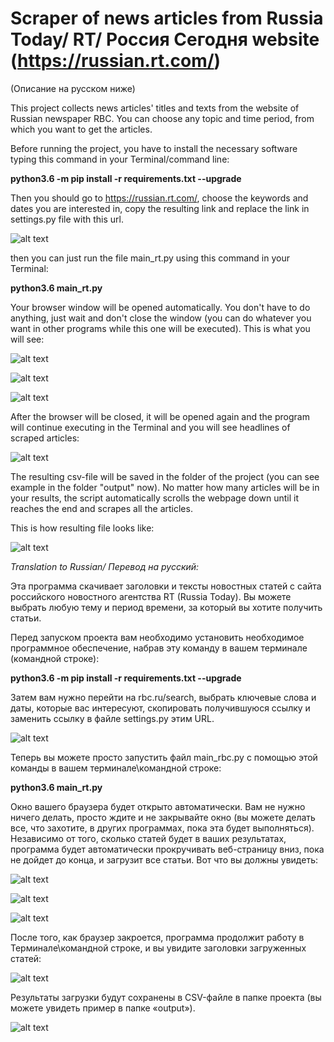 # Scraper of news articles from Russia Today/ RT/ Россия Сегодня website (https://russian.rt.com/)

(Описание на русском ниже)

This project collects news articles' titles and texts from the website of Russian newspaper RBC. You can choose any topic and time period, from which you want to get the articles.

Before running the project, you have to install the necessary software typing this command in your Terminal/command line:

**python3.6 -m pip install -r requirements.txt --upgrade**

Then you should go to https://russian.rt.com/, choose the keywords and dates you are interested in, copy the resulting link and replace the link in settings.py file with this url.

![alt text](https://github.com/YaKsenia/scraper_russia_today_website/blob/master/output/copy_link.png)

then you can just run the file main_rt.py using this command in your Terminal:

**python3.6 main_rt.py**

Your browser window will be opened automatically. You don't have to do anything, just wait and don't close the window (you can do whatever you want in other programs while this one will be executed). This is what you will see:

![alt text](https://github.com/YaKsenia/scraper_russia_today_website/blob/master/output/scraping_browser.png)

![alt text](https://github.com/YaKsenia/scraper_russia_today_website/blob/master/output/output1.png)

![alt text](https://github.com/YaKsenia/scraper_russia_today_website/blob/master/output/output2.png)


After the browser will be closed, it will be opened again and the program will continue executing in the Terminal and you will see headlines of scraped articles:

![alt text](https://github.com/YaKsenia/scraper_russia_today_website/blob/master/output/output3.png)


The resulting csv-file will be saved in the folder of the project (you can see example in the folder "output" now). No matter how many articles will be in your results, the script automatically scrolls the webpage down until it reaches the end and scrapes all the articles.

This is how resulting file looks like:

![alt text](https://github.com/YaKsenia/scraper_russia_today_website/blob/master/output/resulting_file.png)








*Translation to Russian/ Перевод на русский:*



Эта программа скачивает заголовки и тексты новостных статей с сайта российского новостного  агентства RT (Russia Today). Вы можете выбрать любую тему и период времени, за который вы хотите получить статьи.

Перед запуском проекта вам необходимо установить необходимое программное обеспечение, набрав эту команду в вашем терминале (командной строке):

**python3.6 -m pip install -r requirements.txt --upgrade**


Затем вам нужно перейти на rbc.ru/search, выбрать ключевые слова и даты, которые вас интересуют, скопировать получившуюся ссылку и заменить ссылку в файле settings.py этим URL.

![alt text](https://github.com/YaKsenia/scraper_russia_today_website/blob/master/output/copy_link.png)


Теперь вы можете просто запустить файл main_rbc.py с помощью этой команды в вашем терминале\командной строке:


**python3.6 main_rt.py**


Окно вашего браузера будет открыто автоматически. Вам не нужно ничего делать, просто ждите и не закрывайте окно (вы можете делать все, что захотите, в других программах, пока эта будет выполняться). Независимо от того, сколько статей будет в ваших результатах, программа будет автоматически прокручивать веб-страницу вниз, пока не дойдет до конца, и загрузит все статьи. Вот что вы должны увидеть:


![alt text](https://github.com/YaKsenia/scraper_russia_today_website/blob/master/output/scraping_browser.png)

![alt text](https://github.com/YaKsenia/scraper_russia_today_website/blob/master/output/output1.png)

![alt text](https://github.com/YaKsenia/scraper_russia_today_website/blob/master/output/output2.png)


После того, как браузер закроется, программа продолжит работу в Терминале\командной строке, и вы увидите заголовки загруженных статей:


![alt text](https://github.com/YaKsenia/scraper_russia_today_website/blob/master/output/output3.png)

Результаты загрузки будут сохранены в CSV-файле в папке проекта (вы можете увидеть пример в папке «output»). 


![alt text](https://github.com/YaKsenia/scraper_russia_today_website/blob/master/output/resulting_file.png)



